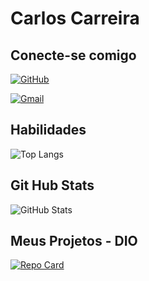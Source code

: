 # Carlos Carreira

## Conecte-se comigo
[![GitHub](https://img.shields.io/badge/GitHub-100000?style=for-the-badge&logo=github&logoColor=white)](https://github.com/CarlosCarreira)

[![Gmail](https://img.shields.io/badge/Gmail-333333?style=for-the-badge&logo=gmail&logoColor=red)](mailto:carlos.carreira.net@gmail.com)

## Habilidades
![Top Langs](https://github-readme-stats-git-masterrstaa-rickstaa.vercel.app/api/top-langs/?username=CarlosCarreira&bg_color=000&border_color=30A3DC&title_color=E94D5F&text_color=FFF)

## Git Hub Stats
![GitHub Stats](https://github-readme-stats.vercel.app/api?username=CarlosCarreira&theme=transparent&bg_color=000&border_color=30A3DC&show_icons=true&icon_color=30A3DC&title_color=E94D5F&text_color=FFF)

## Meus Projetos - DIO
[![Repo Card](https://github-readme-stats.vercel.app/api/pin/?username=CarlosCarreira&repo=dio-lab-open-source&bg_color=000&border_color=30A3DC&show_icons=true&icon_color=30A3DC&title_color=E94D5F&text_color=FFF)](https://github.com/CarlosCarreira/dio-lab-open-source)
